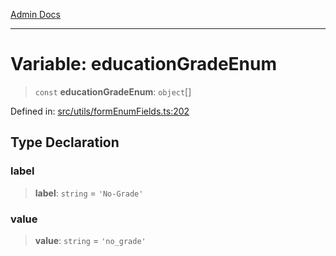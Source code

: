 [Admin Docs](/)

***

# Variable: educationGradeEnum

> `const` **educationGradeEnum**: `object`[]

Defined in: [src/utils/formEnumFields.ts:202](https://github.com/PalisadoesFoundation/talawa-admin/blob/main/src/utils/formEnumFields.ts#L202)

## Type Declaration

### label

> **label**: `string` = `'No-Grade'`

### value

> **value**: `string` = `'no_grade'`
